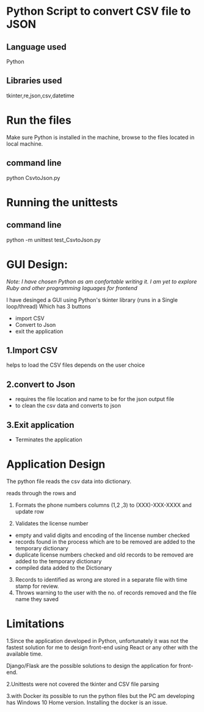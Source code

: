 # Python Script to convert CSV file to JSON

## Language used
Python

## Libraries used
tkinter,re,json,csv,datetime

# Run the files
Make sure Python is installed in the machine, browse to the files located in local machine.
## command line 
python CsvtoJson.py

# Running the unittests 
## command line
python -m unittest test_CsvtoJson.py

# GUI Design:
*Note: I have chosen Python as am confortable writing it. I am yet to explore Ruby and other programming laguages for frontend*

I have desinged a GUI using Python's tkinter library (runs in a Single loop/thread)
Which has 3 buttons
- import CSV
- Convert to Json
- exit the application

## 1.Import CSV 
helps to load the CSV files depends on the user choice

## 2.convert to Json
- requires the file location and name to be for the json output file
- to clean the csv data and converts to json

## 3.Exit application 
- Terminates the application

# Application Design

The python file reads the csv data into dictionary.

reads through the rows and
1. Formats the phone numbers columns (1,2 ,3) to (XXX)-XXX-XXXX and update row

2. Validates the license number
- empty and valid digits and encoding of the lincense number checked
- records found in the process which are to be removed are added to the temporary dictionary
- duplicate license numbers checked and old records to be removed are added to the temporary dictionary
- compiled data added to the Dictionary

3. Records to identified as wrong are stored in a separate file with time stamp for review.
4. Throws warning to the user with the no. of records removed and the file name they saved

# Limitations

1.Since the application developed in Python, unfortunately it was not the fastest solution for me to design front-end using React or any other with the available time.

Django/Flask are the possible solutions to design the application for front-end.

2.Unittests were not covered the tkinter and CSV file parsing

3.with Docker its possible to run the python files but the PC am developing has Windows 10 Home version. Installing the docker is an issue.
